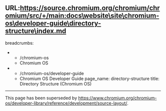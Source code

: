 URL:https://source.chromium.org/chromium/chromium/src/+/main:docs\website\site\chromium-os\developer-guide\directory-structure\index.md
---
breadcrumbs:
- - /chromium-os
  - Chromium OS
- - /chromium-os/developer-guide
  - Chromium OS Developer Guide
page_name: directory-structure
title: Directory Structure (Chromium OS)
---

This page has been superseded by
<https://www.chromium.org/chromium-os/developer-library/reference/development/source-layout/>.
